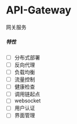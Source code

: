 # API-Gateway

网关服务

##### 特性

* [ ] 分布式部署
* [ ] 反向代理
* [ ] 负载均衡
* [ ] 流量控制
* [ ] 健康检查
* [ ] 调用链起点
* [ ] websocket
* [ ] 用户认证
* [ ] 界面管理
